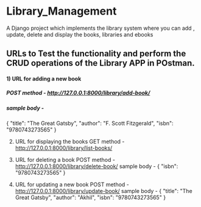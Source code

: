# Library_Management
A Django project which implements the library system where you can add , update, delete and display the books, libraries and ebooks

## URLs to Test the functionality and perform the CRUD operations of the Library APP in POstman.
#### 1) URL for adding a new book
   ##### POST method - http://127.0.0.1:8000/library/add-book/
   ##### sample body -
   {
  "title": "The Great Gatsby",
  "author": "F. Scott Fitzgerald",
  "isbn": "9780743273565"
   }

2) URL for displaying the books
   GET method - http://127.0.0.1:8000/library/list-books/

3) URL for deleting a book
   POST method - http://127.0.0.1:8000/library/delete-book/
   sample body -
   {
  "isbn": "9780743273565"
   }

4) URL for updating a new book
   POST method - http://127.0.0.1:8000/library/update-book/
   sample body -
   {
  "title": "The Great Gatsby",
  "author": "Akhil",
  "isbn": "9780743273565"
   }
   

